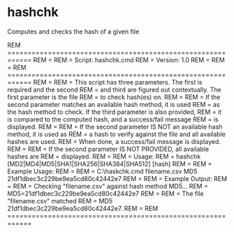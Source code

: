 # hashchk
Computes and checks the hash of a given file

REM ============================================================
REM =
REM = Script:  hashchk.cmd
REM = Version:  1.0
REM =
REM = 
REM ============================================================
REM =
REM = This script has three parameters.  The first is required and the second
REM = and third are figured out contextually.  The first parameter is the file
REM = to check hash(es) on.
REM =
REM = If the second parameter matches an available hash method, it is used
REM = as the hash method to check.  If the third parameter is also provided,
REM = it is compared to the computed hash, and a success/fail message
REM = is displayed.
REM =
REM = If the second parameter IS NOT an available hash method, it is used as
REM = a hash to verify against the file and all available hashes are used.
REM = When done, a success/fail message is displayed.
REM =
REM = If the second parameter IS NOT PROVIDED, all available hashes are
REM = displayed.
REM =
REM = Usage:
REM = hashchk <filename> [MD2|MD4|MD5|SHA1|SHA256|SHA384|SHA512] [hash]
REM = 
REM = Example Usage:
REM = 
REM = C:\haskchk.cmd filename.csv MD5 21df1dbec3c229be9ea5cd80c42442e7
REM =
REM = Example Output:
REM = 
REM = Checking "filename.csv" against hash method MD5...
REM = MD5=21df1dbec3c229be9ea5cd80c42442e7
REM = 
REM = The file "filename.csv" matched
REM = MD5 21df1dbec3c229be9ea5cd80c42442e7.
REM = 
REM ============================================================ 

